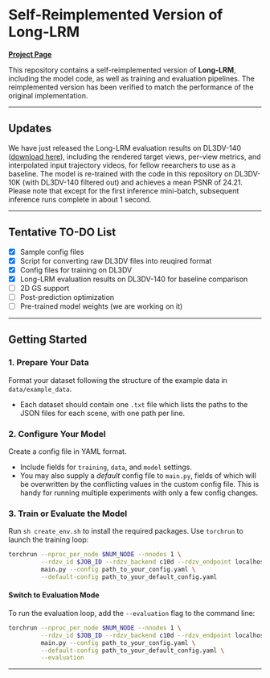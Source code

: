 # Self-Reimplemented Version of Long-LRM  

[**Project Page**](https://arthurhero.github.io/projects/llrm/index.html)  

This repository contains a self-reimplemented version of **Long-LRM**, including the model code, as well as training and evaluation pipelines. The reimplemented version has been verified to match the performance of the original implementation.

---

## Updates

We have just released the Long-LRM evaluation results on DL3DV-140 ([download here](https://huggingface.co/arthurhero/llrm_stuff/resolve/main/misc/dl3dv_i540_32input_8target.zip)), including the rendered target views, per-view metrics, and interpolated input trajectory videos, for fellow reearchers to use as a baseline. The model is re-trained with the code in this repository on DL3DV-10K (with DL3DV-140 filtered out) and achieves a mean PSNR of 24.21. Please note that except for the first inference mini-batch, subsequent inference runs complete in about 1 second.

---

## Tentative TO-DO List

- [x] Sample config files
- [x] Script for converting raw DL3DV files into reuqired format
- [x] Config files for training on DL3DV
- [x] Long-LRM evaluation results on DL3DV-140 for baseline comparison
- [ ] 2D GS support
- [ ] Post-prediction optimization
- [ ] Pre-trained model weights (we are working on it)

---

## Getting Started  

### 1. Prepare Your Data  
Format your dataset following the structure of the example data in `data/example_data`.  
- Each dataset should contain one `.txt` file which lists the paths to the JSON files for each scene, with one path per line.

### 2. Configure Your Model  
Create a config file in YAML format.  
- Include fields for `training`, `data`, and `model` settings.  
- You may also supply a *default* config file to `main.py`, fields of which will be overwritten by the conflicting  values in the custom config file. This is handy for running multiple experiments with only a few config changes.

### 3. Train or Evaluate the Model  
Run `sh create_env.sh` to install the required packages.
Use `torchrun` to launch the training loop:  
```bash  
torchrun --nproc_per_node $NUM_NODE --nnodes 1 \
         --rdzv_id $JOB_ID --rdzv_backend c10d --rdzv_endpoint localhost:$PORT \
         main.py --config path_to_your_config.yaml \
         --default-config path_to_your_default_config.yaml
```  

#### Switch to Evaluation Mode  
To run the evaluation loop, add the `--evaluation` flag to the command line:  
```bash  
torchrun --nproc_per_node $NUM_NODE --nnodes 1 \
         --rdzv_id $JOB_ID --rdzv_backend c10d --rdzv_endpoint localhost:$PORT \
         main.py --config path_to_your_config.yaml \
         --default-config path_to_your_default_config.yaml \
         --evaluation
```  

---
